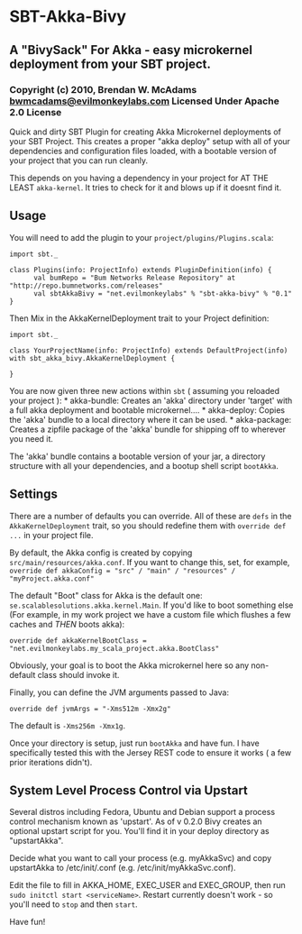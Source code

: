 # SBT-Akka-Bivy
## A "BivySack" For Akka - easy microkernel deployment from your SBT project.
### Copyright (c) 2010, Brendan W. McAdams <bwmcadams@evilmonkeylabs.com> Licensed Under Apache 2.0 License

Quick and dirty SBT Plugin for creating Akka Microkernel deployments of your SBT Project.  This creates a proper "akka deploy" setup
with all of your dependencies and configuration files loaded, with a bootable version of your project that you can run cleanly.

This depends on you having a dependency in your project for AT THE LEAST `akka-kernel`.  It tries to check for it and blows up if it doesnt find it.

Usage 
------

You will need to add the plugin to your `project/plugins/Plugins.scala`:

    import sbt._

    class Plugins(info: ProjectInfo) extends PluginDefinition(info) {
          val bumRepo = "Bum Networks Release Repository" at "http://repo.bumnetworks.com/releases"
          val sbtAkkaBivy = "net.evilmonkeylabs" % "sbt-akka-bivy" % "0.1"
    }

Then Mix in the AkkaKernelDeployment trait to your Project definition:


    import sbt._ 

    class YourProjectName(info: ProjectInfo) extends DefaultProject(info) with sbt_akka_bivy.AkkaKernelDeployment {

    }

You are now given three new actions within `sbt` ( assuming you reloaded your project ):
    * akka-bundle: Creates an 'akka' directory under 'target' with a full akka deployment and bootable microkernel....
    * akka-deploy: Copies the 'akka' bundle to a local directory where it can be used.
    * akka-package: Creates a zipfile package of the 'akka' bundle for shipping off to wherever you need it.

The 'akka' bundle contains a bootable version of your jar, a directory structure with all your dependencies, and a bootup shell script `bootAkka`. 

Settings
---------
There are a number of defaults you can override.   All of these are `defs` in the `AkkaKernelDeployment` trait, so you should redefine them with `override def ...` in your project file.

By default, the Akka config is created by copying `src/main/resources/akka.conf`.  If you want to change this, set, for example, `override def akkaConfig = "src" / "main" / "resources" / "myProject.akka.conf"` 

The default "Boot" class for Akka is the default one: `se.scalablesolutions.akka.kernel.Main`.  If you'd like to boot something else (For example, in my work project we have a custom file which flushes a few caches and *THEN* boots akka):

    override def akkaKernelBootClass = "net.evilmonkeylabs.my_scala_project.akka.BootClass"

Obviously, your goal is to boot the Akka microkernel here so any non-default class should invoke it.

Finally, you can define the JVM arguments passed to Java:

    override def jvmArgs = "-Xms512m -Xmx2g"

The default is `-Xms256m -Xmx1g`.

Once your directory is setup, just run `bootAkka` and have fun.  I have specifically tested this with the Jersey REST code to ensure it works ( a few prior iterations didn't).

System Level Process Control via Upstart
------------------------------------------
Several distros including Fedora, Ubuntu and Debian support a process control mechanism known as 'upstart'.  As of v 0.2.0 Bivy creates an optional upstart script for you.  You'll find it in your deploy directory as "upstartAkka".

Decide what you want to call your process (e.g. myAkkaSvc) and copy upstartAkka to /etc/init/<serviceName>.conf (e.g. /etc/init/myAkkaSvc.conf).

Edit the file to fill in AKKA_HOME, EXEC_USER and EXEC_GROUP, then run `sudo initctl start <serviceName>`.  Restart currently doesn't work - so you'll need to `stop` and then `start`.


Have fun!
